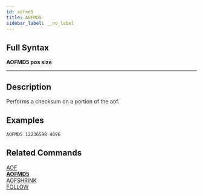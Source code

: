```yaml
---
id: aofmd5
title: AOFMD5
sidebar_label: __no_label
---
```


## Full Syntax

**AOFMD5  pos size**

---

## Description

Performs a checksum on a portion of the aof.

## Examples

```tile38-cli
AOFMD5 12236598 4096
```

## Related Commands

[AOF](aof.html)<br>
**[AOFMD5](aofmd5.html)**<br>
[AOFSHRINK](aofshrink.html)<br>
[FOLLOW](follow.html)<br>